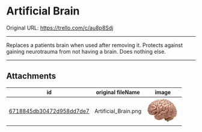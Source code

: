 # Artificial Brain

Original URL: https://trello.com/c/au8p8Sdj

---

Replaces a patients brain when used after removing it. Protects against gaining neurotrauma from not having a brain. Does nothing else.

---

## Attachments

id | original fileName | image
---|---|---
[6718845db30472d958dd7de7](./Artificial%20Brain%20-%20Attachments/6718845db30472d958dd7de7.png) | Artificial_Brain.png | ![Artificial Brain.png\|200](./Artificial%20Brain%20-%20Attachments/6718845db30472d958dd7de7.png)
